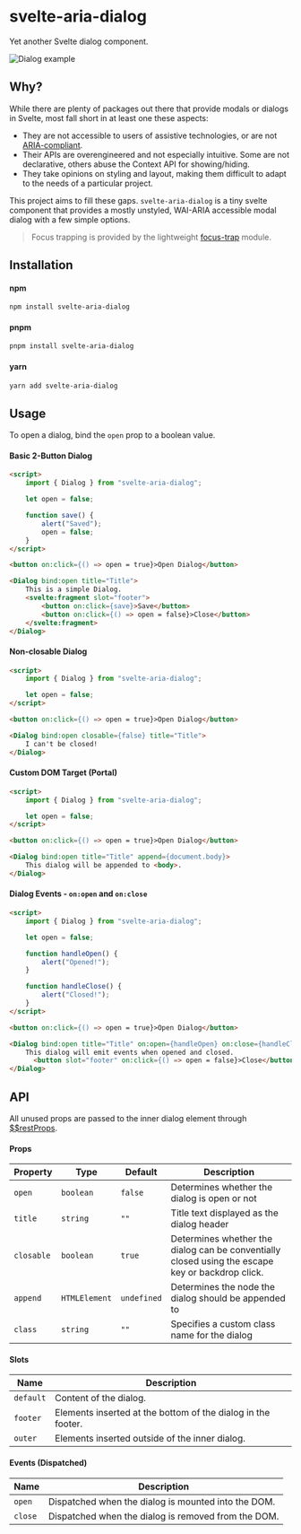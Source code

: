 # svelte-aria-dialog

Yet another Svelte dialog component.

![Dialog example](https://i.imgur.com/J4UiO0a.png)

## Why?
While there are plenty of packages out there that provide modals or dialogs in Svelte, most fall short in at least one these aspects:

- They are not accessible to users of assistive technologies, or are not [ARIA-compliant](https://www.w3.org/TR/wai-aria-practices/#dialog_modal).
- Their APIs are overengineered and not especially intuitive. Some are not declarative, others abuse the Context API for showing/hiding.
- They take opinions on styling and layout, making them difficult to adapt to the needs of a particular project.

This project aims to fill these gaps. `svelte-aria-dialog` is a tiny svelte component that provides a mostly unstyled, WAI-ARIA accessible modal dialog with a few simple options.

> Focus trapping is provided by the lightweight [focus-trap](https://github.com/focus-trap/focus-trap) module.

## Installation

#### npm
```bash
npm install svelte-aria-dialog
```

#### pnpm
```bash
pnpm install svelte-aria-dialog
```

#### yarn
```bash
yarn add svelte-aria-dialog
```

## Usage

To open a dialog, bind the `open` prop to a boolean value.

#### Basic 2-Button Dialog
```html
<script>
    import { Dialog } from "svelte-aria-dialog";

    let open = false;

    function save() {
        alert("Saved");
        open = false;
    }
</script>

<button on:click={() => open = true}>Open Dialog</button>

<Dialog bind:open title="Title">
    This is a simple Dialog.
    <svelte:fragment slot="footer">
        <button on:click={save}>Save</button>
        <button on:click={() => open = false}>Close</button>
    </svelte:fragment>
</Dialog>
```

#### Non-closable Dialog
```html
<script>
    import { Dialog } from "svelte-aria-dialog";

    let open = false;
</script>

<button on:click={() => open = true}>Open Dialog</button>

<Dialog bind:open closable={false} title="Title">
    I can't be closed!
</Dialog>
```

#### Custom DOM Target (Portal)
```html
<script>
    import { Dialog } from "svelte-aria-dialog";

    let open = false;
</script>

<button on:click={() => open = true}>Open Dialog</button>

<Dialog bind:open title="Title" append={document.body}>
    This dialog will be appended to <body>.
</Dialog>
```

#### Dialog Events - `on:open` and `on:close`
```html
<script>
    import { Dialog } from "svelte-aria-dialog";

    let open = false;

    function handleOpen() {
        alert("Opened!");
    }

    function handleClose() {
        alert("Closed!");
    }
</script>

<button on:click={() => open = true}>Open Dialog</button>

<Dialog bind:open title="Title" on:open={handleOpen} on:close={handleClose}>
    This dialog will emit events when opened and closed.
      <button slot="footer" on:click={() => open = false}>Close</button>
</Dialog>
```

## API

All unused props are passed to the inner dialog element through [$$restProps](https://svelte.dev/docs#template-syntax-attributes-and-props).

#### Props
| Property   | Type          | Default     | Description                                                                                      |
| ---------- | ------------- | ----------- | ------------------------------------------------------------------------------------------------ |
| `open`     | `boolean`     | `false`     | Determines whether the dialog is open or not                                                     |
| `title`    | `string`      | `""`        | Title text displayed as the dialog header                                                        |
| `closable` | `boolean`     | `true`      | Determines whether the dialog can be conventially closed using the escape key or backdrop click. |
| `append`   | `HTMLElement` | `undefined` | Determines the node the dialog should be appended to                                             |
| `class`    | `string`      | `""`        | Specifies a custom class name for the dialog                                                     |

#### Slots
| Name      | Description                                                  |
| --------- | ------------------------------------------------------------ |
| `default` | Content of the dialog.                                       |
| `footer`  | Elements inserted at the bottom of the dialog in the footer. |
| `outer`   | Elements inserted outside of the inner dialog.               |

#### Events (Dispatched)
| Name    | Description                                         |
| ------- | --------------------------------------------------- |
| `open`  | Dispatched when the dialog is mounted into the DOM. |
| `close` | Dispatched when the dialog is removed from the DOM. |
